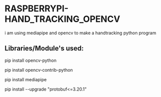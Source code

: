 # RASPBERRYPI-HAND_TRACKING_OPENCV
i am using mediapipe and opencv to make a handtracking python program 

## Libraries/Module's used:
pip install opencv-python

pip install opencv-contrib-python

pip install mediapipe

pip install --upgrade "protobuf<=3.20.1"
